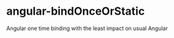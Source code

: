 angular-bindOnceOrStatic
========================

Angular one time binding with the least impact on usual Angular
